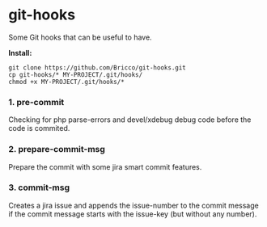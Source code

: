 # git-hooks
Some Git hooks that can be useful to have.

**Install:**
```
git clone https://github.com/Bricco/git-hooks.git
cp git-hooks/* MY-PROJECT/.git/hooks/
chmod +x MY-PROJECT/.git/hooks/*
```

### 1. pre-commit
Checking for php parse-errors and devel/xdebug debug code before the code is commited.

### 2. prepare-commit-msg
Prepare the commit with some jira smart commit features.

### 3. commit-msg
Creates a jira issue and appends the issue-number to the commit message if the commit message starts with the issue-key (but without any number).
